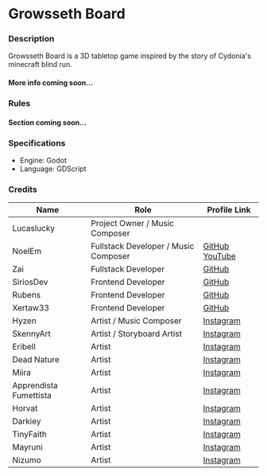 # Growsseth Board

### Description

Growsseth Board is a 3D tabletop game inspired by the story of Cydonia's minecraft blind run.
#### More info coming soon...

### Rules

#### Section coming soon...

### Specifications

- Engine: Godot
- Language: GDScript


### Credits

| Name            | Role                | Profile Link                                       |
|-----------------|---------------------|----------------------------------------------------|
| Lucaslucky    | Project Owner / Music Composer      | |
| NoelEm     | Fullstack Developer / Music Composer   | [GitHub](https://github.com/Noel-Em) [YouTube](https://www.youtube.com/channel/UCNPou8DQMMlOjBpLx291wlA)                |
| Zai        | Fullstack Developer |                    [GitHub](https://github.com/uomoprotone)                                                                                |
| SiriosDev      | Frontend Developer      |            [GitHub](https://github.com/SiriosDev)                                                                                  |
| Rubens       | Frontend Developer      |              [GitHub](https://github.com/rubenspischedda)                                                                            |
| Xertaw33     | Frontend Developer    |                [GitHub](https://github.com/Xertaw33)                                                                                   |
| Hyzen       | Artist / Music Composer |               [Instagram](https://www.instagram.com/danilo_hyzen_maurico/)                                                            |
| SkennyArt      | Artist / Storyboard Artist    |      [Instagram](https://www.instagram.com/skenny.art/)                                                                      |
| Eribell      |  Artist  |                             [Instagram](https://www.instagram.com/eriii_art_bell/)                                                                  |
| Dead Nature      | Artist   |                         [Instagram](https://www.instagram.com/_o_dead_nature_o_/)                                                               |
| Miira      | Artist   |                               [Instagram](https://www.instagram.com/golden_dragonflies/)                                                              |
| Apprendista Fumettista      | Artist   |              [Instagram](https://www.instagram.com/apprendista_fumettista)                                                           |
| Horvat      | Artist   |                              [Instagram](https://www.instagram.com/_gianluca_g_/)                                                                    |
| Darkiey      | Artist   |                             [Instagram](https://www.instagram.com/lara_darkiey/)                                                                    |
| TinyFaith     | Artist   |                            [Instagram](https://www.instagram.com/tiny_fede.art/)                                                                   |
| Mayruni     | Artist   |                            [Instagram](https://www.instagram.com/marvynag/)                                                                   |
| Nizumo     | Artist   |                            [Instagram](https://www.instagram.com/nizumo_/)                                                                   |